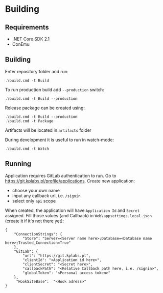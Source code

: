 # Building
## Requirements
* .NET Core SDK 2.1
* ConEmu

## Building
Enter repository folder and run:

    .\build.cmd -t Build

To run production build add `--production` switch:

    .\build.cmd -t Build --production

Release package can be created using:

    .\build.cmd -t Build --production
    .\build.cmd -t Package

Artifacts will be located in `artifacts` folder

During development it is useful to run in watch-mode:

    .\build.cmd -t Watch

## Running

Application requires GitLab authentication to run. Go to https://git.kplabs.pl/profile/applications. Create new application:
 - choose your own name
 - input any callback url, i.e. `/signin`
 - select only `api` scope

When created, the application will have `Application Id` and `Secret` assigned. Fill those values (and Callback) in `Web\appsettings.local.json` (create it if it's not there yet):

    {
        "ConnectionStrings": {
            "Store": "Server=<Server name here>;Database=<Database name here>;Trusted_Connection=True"
        },
        "GitLab": {
            "url": "https://git.kplabs.pl",
            "clientId": "<Application id here>",
            "clientSecret": "<Secret here>",
            "callbackPath": "<Relative Callback path here, i.e. /signin>",
            "globalToken": "<Personal access token>" 
        },
         "HookSiteBase":  "<Hook adress>" 
    }